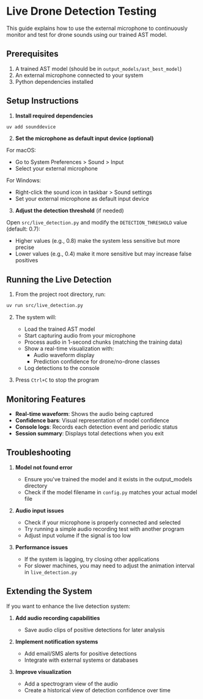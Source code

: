 # Live Drone Detection Testing

This guide explains how to use the external microphone to continuously monitor and test for drone sounds using our trained AST model.

## Prerequisites

1. A trained AST model (should be in `output_models/ast_best_model`)
2. An external microphone connected to your system
3. Python dependencies installed

## Setup Instructions

1. **Install required dependencies**

```bash
uv add sounddevice
```

2. **Set the microphone as default input device (optional)**

For macOS:
- Go to System Preferences > Sound > Input
- Select your external microphone

For Windows:
- Right-click the sound icon in taskbar > Sound settings
- Set your external microphone as default input device

3. **Adjust the detection threshold** (if needed)

Open `src/live_detection.py` and modify the `DETECTION_THRESHOLD` value (default: 0.7):
- Higher values (e.g., 0.8) make the system less sensitive but more precise
- Lower values (e.g., 0.4) make it more sensitive but may increase false positives

## Running the Live Detection

1. From the project root directory, run:

```bash
uv run src/live_detection.py
```

2. The system will:
   - Load the trained AST model
   - Start capturing audio from your microphone
   - Process audio in 1-second chunks (matching the training data)
   - Show a real-time visualization with:
     - Audio waveform display
     - Prediction confidence for drone/no-drone classes
   - Log detections to the console

3. Press `Ctrl+C` to stop the program

## Monitoring Features

- **Real-time waveform**: Shows the audio being captured
- **Confidence bars**: Visual representation of model confidence
- **Console logs**: Records each detection event and periodic status
- **Session summary**: Displays total detections when you exit

## Troubleshooting

1. **Model not found error**
   - Ensure you've trained the model and it exists in the output_models directory
   - Check if the model filename in `config.py` matches your actual model file

2. **Audio input issues**
   - Check if your microphone is properly connected and selected
   - Try running a simple audio recording test with another program
   - Adjust input volume if the signal is too low

3. **Performance issues**
   - If the system is lagging, try closing other applications
   - For slower machines, you may need to adjust the animation interval in `live_detection.py`

## Extending the System

If you want to enhance the live detection system:

1. **Add audio recording capabilities**
   - Save audio clips of positive detections for later analysis

2. **Implement notification systems**
   - Add email/SMS alerts for positive detections
   - Integrate with external systems or databases

3. **Improve visualization**
   - Add a spectrogram view of the audio
   - Create a historical view of detection confidence over time 